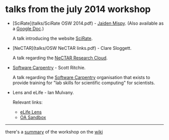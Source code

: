 talks from the july 2014 workshop
==

 * [SciRate](talks/SciRate OSW 2014.pdf) - [Jaiden Mispy](https://mispy.me/).
 (Also available as a [Google Doc](https://docs.google.com/presentation/d/1QMTtk2nDo_ldDcGUVIc5AuFs2Mx84n0KaYgDsoI93xw/edit#slide=id.p).)

   A talk introducing the website [SciRate](https://scirate.com).

 * [NeCTAR](talks/OSW NeCTAR links.pdf) - Clare Sloggett.
   
   A talk regarding the [NeCTAR Research Cloud](http://www.nectar.org.au).

 * [Software Carpentry](talks/SWC-OPS-2014.pdf) - Scott Ritchie.
   
   A talk regarding the [Software Carpentry](http://software-carpentry.org)
   organisation that exists to provide training for "lab skills for scientific
   computing" for scientists.

 * Lens and eLife - Ian Mulvany.
 
    Relevant links:
      - [eLife Lens](http://lens.elifesciences.org/)
      - [OA Sandbox](http://oa-sandbox.org/)

***

there's a [summary](https://github.com/OpenScienceWorkshops/osw-material/wiki/Summary-of-the-July-2014-Melbourne-Open-Science-Workshop) of the workshop on the [wiki](https://github.com/OpenScienceWorkshops/osw-material/wiki)

